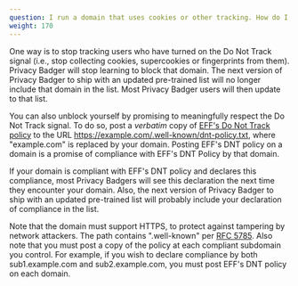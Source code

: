```yaml
---
question: I run a domain that uses cookies or other tracking. How do I stop Privacy Badger from blocking me?
weight: 170
---
```


One way is to stop tracking users who have turned on the Do Not Track signal (i.e., stop collecting cookies, supercookies or fingerprints from them). Privacy Badger will stop learning to block that domain. The next version of Privacy Badger to ship with an updated pre-trained list will no longer include that domain in the list. Most Privacy Badger users will then update to that list.

You can also unblock yourself by promising to meaningfully respect the Do Not Track signal. To do so, post a _verbatim_ copy of [EFF's Do Not Track policy](https://www.eff.org/dnt-policy) to the URL https://example.com/.well-known/dnt-policy.txt, where "example.com" is replaced by your domain. Posting EFF's DNT policy on a domain is a promise of compliance with EFF's DNT Policy by that domain.

If your domain is compliant with EFF's DNT policy and declares this compliance, most Privacy Badgers will see this declaration the next time they encounter your domain. Also, the next version of Privacy Badger to ship with an updated pre-trained list will probably include your declaration of compliance in the list.

Note that the domain must support HTTPS, to protect against tampering by network attackers. The path contains ".well-known" per [RFC 5785](https://tools.ietf.org/html/rfc5785). Also note that you must post a copy of the policy at each compliant subdomain you control. For example, if you wish to declare compliance by both sub1.example.com and sub2.example.com, you must post EFF's DNT policy on each domain.
